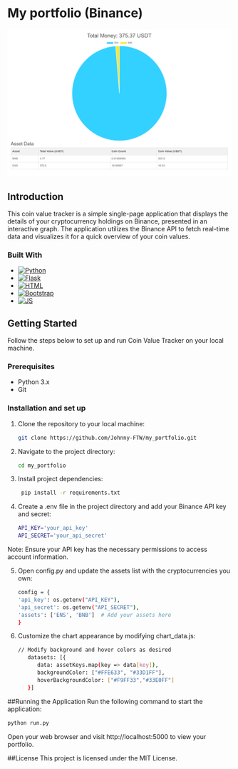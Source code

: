 # My portfolio (Binance)
![image](https://github.com/Johnny-FTW/my_portfolio/blob/main/scr.png)
## Introduction
This coin value tracker is a simple single-page application that displays the details of your cryptocurrency holdings on Binance, presented in an interactive graph. The application utilizes the Binance API to fetch real-time data and visualizes it for a quick overview of your coin values.
### Built With
* [![Python][Python.org]][Python-url]
* [![Flask][Flask.com]][Flask-url]
* [![HTML][HTML.com]][HTML-url]
* [![Bootstrap][Bootstrap.com]][Bootstrap-url]
* [![JS][JS.com]][JS-url]

## Getting Started

Follow the steps below to set up and run Coin Value Tracker on your local machine.

### Prerequisites

- Python 3.x
- Git

### Installation and set up

1. Clone the repository to your local machine:

   ```bash
   git clone https://github.com/Johnny-FTW/my_portfolio.git
   
2. Navigate to the project directory:
    ```bash
    cd my_portfolio

3. Install project dependencies:
   ```bash
    pip install -r requirements.txt

4. Create a .env file in the project directory and add your Binance API key and secret:
    ```bash
    API_KEY='your_api_key'
    API_SECRET='your_api_secret'
Note: Ensure your API key has the necessary permissions to access account information.

5. Open config.py and update the assets list with the cryptocurrencies you own:
    ```bash
    config = {
    'api_key': os.getenv("API_KEY"),
    'api_secret': os.getenv("API_SECRET"),
    'assets': ['ENS', 'BNB']  # Add your assets here
    }
   
6. Customize the chart appearance by modifying chart_data.js:
   ```bash
   // Modify background and hover colors as desired
      datasets: [{
         data: assetKeys.map(key => data[key]),
         backgroundColor: ["#FFE633", "#33D1FF"],
         hoverBackgroundColor: ["#F9FF33","#33E0FF"]
      }]
   ```

##Running the Application
Run the following command to start the application:
```bash
python run.py 
```
Open your web browser and visit http://localhost:5000 to view your portfolio.

##License
This project is licensed under the MIT License.


[Python.org]: https://img.shields.io/badge/Python-14354C?style=for-the-badge&logo=python&logoColor=white

[Python-url]: https://www.python.org/

[Flask.com]: https://img.shields.io/badge/Flask-000000?style=for-the-badge&logo=flask&logoColor=white

[Flask-url]: https://flask.palletsprojects.com/

[HTML.com]: https://img.shields.io/badge/HTML5-E34F26?style=for-the-badge&logo=html5&logoColor=white

[HTML-url]: https://https://html.com//

[Bootstrap.com]: https://img.shields.io/badge/Bootstrap-563D7C?style=for-the-badge&logo=bootstrap&logoColor=white

[Bootstrap-url]: https://getbootstrap.com

[JS.com]: https://img.shields.io/badge/JavaScript-F7DF1E?style=for-the-badge&logo=javascript&logoColor=black

[JS-url]: https://www.javascript.com/








